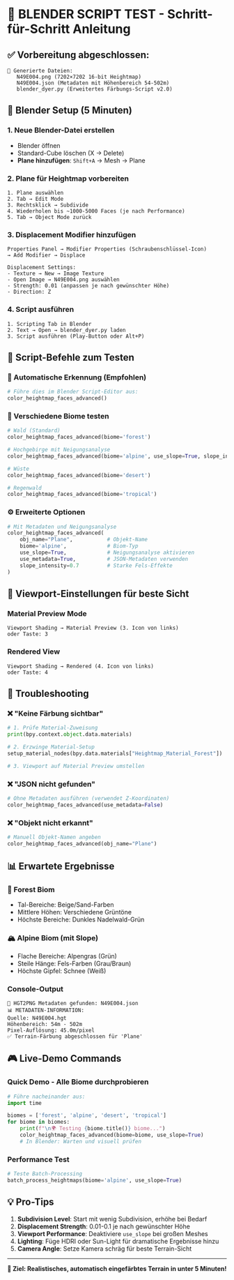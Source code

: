 # 🎯 BLENDER SCRIPT TEST - Schritt-für-Schritt Anleitung

## ✅ **Vorbereitung abgeschlossen:**
```
📁 Generierte Dateien:
   N49E004.png (7202×7202 16-bit Heightmap)
   N49E004.json (Metadaten mit Höhenbereich 54-502m)
   blender_dyer.py (Erweitertes Färbungs-Script v2.0)
```

## 🚀 **Blender Setup (5 Minuten)**

### **1. Neue Blender-Datei erstellen**
- Blender öffnen
- Standard-Cube löschen (X → Delete)
- **Plane hinzufügen**: `Shift+A` → Mesh → Plane

### **2. Plane für Heightmap vorbereiten**
```
1. Plane auswählen
2. Tab → Edit Mode
3. Rechtsklick → Subdivide
4. Wiederholen bis ~1000-5000 Faces (je nach Performance)
5. Tab → Object Mode zurück
```

### **3. Displacement Modifier hinzufügen**
```
Properties Panel → Modifier Properties (Schraubenschlüssel-Icon)
→ Add Modifier → Displace

Displacement Settings:
- Texture → New → Image Texture
- Open Image → N49E004.png auswählen
- Strength: 0.01 (anpassen je nach gewünschter Höhe)
- Direction: Z
```

### **4. Script ausführen**
```
1. Scripting Tab in Blender
2. Text → Open → blender_dyer.py laden
3. Script ausführen (Play-Button oder Alt+P)
```

## 📝 **Script-Befehle zum Testen**

### **🚀 Automatische Erkennung (Empfohlen)**
```python
# Führe dies im Blender Script-Editor aus:
color_heightmap_faces_advanced()
```

### **🌲 Verschiedene Biome testen**
```python
# Wald (Standard)
color_heightmap_faces_advanced(biome='forest')

# Hochgebirge mit Neigungsanalyse
color_heightmap_faces_advanced(biome='alpine', use_slope=True, slope_intensity=0.5)

# Wüste
color_heightmap_faces_advanced(biome='desert')

# Regenwald
color_heightmap_faces_advanced(biome='tropical')
```

### **⚙️ Erweiterte Optionen**
```python
# Mit Metadaten und Neigungsanalyse
color_heightmap_faces_advanced(
    obj_name="Plane",           # Objekt-Name
    biome='alpine',             # Biom-Typ  
    use_slope=True,             # Neigungsanalyse aktivieren
    use_metadata=True,          # JSON-Metadaten verwenden
    slope_intensity=0.7         # Starke Fels-Effekte
)
```

## 🎨 **Viewport-Einstellungen für beste Sicht**

### **Material Preview Mode**
```
Viewport Shading → Material Preview (3. Icon von links)
oder Taste: 3
```

### **Rendered View**
```
Viewport Shading → Rendered (4. Icon von links) 
oder Taste: 4
```

## 🔧 **Troubleshooting**

### **❌ "Keine Färbung sichtbar"**
```python
# 1. Prüfe Material-Zuweisung
print(bpy.context.object.data.materials)

# 2. Erzwinge Material-Setup
setup_material_nodes(bpy.data.materials["Heightmap_Material_Forest"])

# 3. Viewport auf Material Preview umstellen
```

### **❌ "JSON nicht gefunden"**
```python
# Ohne Metadaten ausführen (verwendet Z-Koordinaten)
color_heightmap_faces_advanced(use_metadata=False)
```

### **❌ "Objekt nicht erkannt"**
```python
# Manuell Objekt-Namen angeben
color_heightmap_faces_advanced(obj_name="Plane")
```

## 📊 **Erwartete Ergebnisse**

### **🌲 Forest Biom**
- Tal-Bereiche: Beige/Sand-Farben
- Mittlere Höhen: Verschiedene Grüntöne
- Höchste Bereiche: Dunkles Nadelwald-Grün

### **🏔️ Alpine Biom (mit Slope)**
- Flache Bereiche: Alpengras (Grün)
- Steile Hänge: Fels-Farben (Grau/Braun)
- Höchste Gipfel: Schnee (Weiß)

### **Console-Output**
```
🎯 HGT2PNG Metadaten gefunden: N49E004.json
📊 METADATEN-INFORMATION:
Quelle: N49E004.hgt
Höhenbereich: 54m - 502m
Pixel-Auflösung: 45.0m/pixel
✅ Terrain-Färbung abgeschlossen für 'Plane'
```

## 🎮 **Live-Demo Commands**

### **Quick Demo - Alle Biome durchprobieren**
```python
# Führe nacheinander aus:
import time

biomes = ['forest', 'alpine', 'desert', 'tropical']
for biome in biomes:
    print(f"\n🌍 Testing {biome.title()} biome...")
    color_heightmap_faces_advanced(biome=biome, use_slope=True)
    # In Blender: Warten und visuell prüfen
```

### **Performance Test**
```python
# Teste Batch-Processing
batch_process_heightmaps(biome='alpine', use_slope=True)
```

## 💡 **Pro-Tips**

1. **Subdivision Level**: Start mit wenig Subdivision, erhöhe bei Bedarf
2. **Displacement Strength**: 0.01-0.1 je nach gewünschter Höhe
3. **Viewport Performance**: Deaktiviere `use_slope` bei großen Meshes
4. **Lighting**: Füge HDRI oder Sun-Light für dramatische Ergebnisse hinzu
5. **Camera Angle**: Setze Kamera schräg für beste Terrain-Sicht

---

**🎯 Ziel: Realistisches, automatisch eingefärbtes Terrain in unter 5 Minuten!**